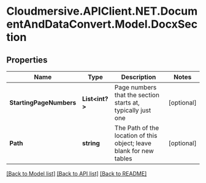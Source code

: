 # Cloudmersive.APIClient.NET.DocumentAndDataConvert.Model.DocxSection
## Properties

Name | Type | Description | Notes
------------ | ------------- | ------------- | -------------
**StartingPageNumbers** | **List&lt;int?&gt;** | Page numbers that the section starts at, typically just one | [optional] 
**Path** | **string** | The Path of the location of this object; leave blank for new tables | [optional] 

[[Back to Model list]](../README.md#documentation-for-models) [[Back to API list]](../README.md#documentation-for-api-endpoints) [[Back to README]](../README.md)

